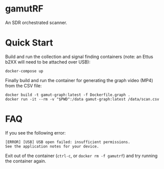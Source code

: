 # gamutRF

An SDR orchestrated scanner.

# Quick Start

Build and run the collection and signal finding containers (note: an Ettus b2XX will need to be attached over USB):

```
docker-compose up
```

Finally build and run the container for generating the graph video (MP4) from the CSV file:
```
docker build -t gamut-graph:latest -f Dockerfile.graph .
docker run -it --rm -v "$PWD":/data gamut-graph:latest /data/scan.csv
```

# FAQ

If you see the following error:
```
[ERROR] [USB] USB open failed: insufficient permissions.
See the application notes for your device.
```
Exit out of the container (`ctrl-c`, or `docker rm -f gamutrf`) and try running the container again.
